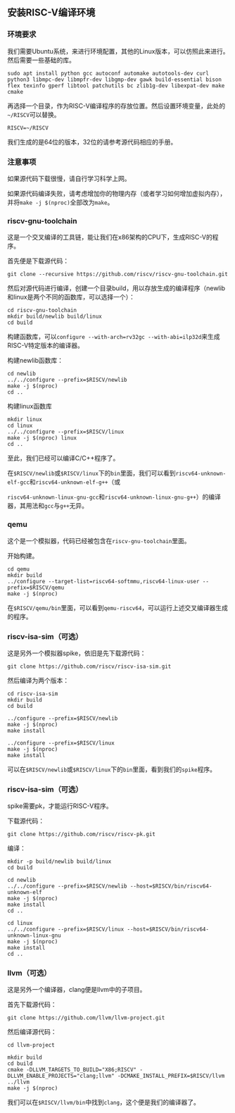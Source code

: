 ## 安装RISC-V编译环境

### 环境要求

我们需要Ubuntu系统，来进行环境配置，其他的Linux版本，可以仿照此来进行。然后需要一些基础的库。

`sudo apt install python gcc autoconf automake autotools-dev curl python3 libmpc-dev libmpfr-dev libgmp-dev gawk build-essential bison flex texinfo gperf libtool patchutils bc zlib1g-dev libexpat-dev make cmake`

再选择一个目录，作为RISC-V编译程序的存放位置。然后设置环境变量，此处的`~/RISCV`可以替换。

`RISCV=~/RISCV`

我们生成的是64位的版本，32位的请参考源代码相应的手册。

### 注意事项

如果源代码下载很慢，请自行学习科学上网。

如果源代码编译失败，请考虑增加你的物理内存（或者学习如何增加虚拟内存），并将`make -j $(nproc)`全部改为`make`。

### riscv-gnu-toolchain

这是一个交叉编译的工具链，能让我们在x86架构的CPU下，生成RISC-V的程序。

首先便是下载源代码：

```shell
git clone --recursive https://github.com/riscv/riscv-gnu-toolchain.git
```

然后对源代码进行编译，创建一个目录build，用以存放生成的编译程序（newlib和linux是两个不同的函数库，可以选择一个）：

```shell
cd riscv-gnu-toolchain
mkdir build/newlib build/linux
cd build
```

构建函数库，可以`configure --with-arch=rv32gc --with-abi=ilp32d`来生成RISC-V特定版本的编译器。

构建newlib函数库：

```shell
cd newlib
../../configure --prefix=$RISCV/newlib
make -j $(nproc)
cd ..
```

构建linux函数库

```shell
mkdir linux
cd linux
../../configure --prefix=$RISCV/linux
make -j $(nproc) linux
cd ..
```

至此，我们已经可以编译C/C++程序了。

在`$RISCV/newlib`或`$RISCV/linux`下的`bin`里面，我们可以看到`riscv64-unknown-elf-gcc`和`riscv64-unknown-elf-g++`（或

`riscv64-unknown-linux-gnu-gcc`和`riscv64-unknown-linux-gnu-g++`）的编译器，其用法和`gcc`与`g++`无异。

### qemu

这个是一个模拟器，代码已经被包含在`riscv-gnu-toolchain`里面。

开始构建。

```shell
cd qemu
mkdir build
../configure --target-list=riscv64-softmmu,riscv64-linux-user --prefix=$RISCV/qemu
make -j $(nproc)
```

在`$RISCV/qemu/bin`里面，可以看到`qemu-riscv64`，可以运行上述交叉编译器生成的程序。

### riscv-isa-sim（可选）

这是另外一个模拟器spike，依旧是先下载源代码：

```shell
git clone https://github.com/riscv/riscv-isa-sim.git
```

然后编译为两个版本：

```shell
cd riscv-isa-sim
mkdir build
cd build

../configure --prefix=$RISCV/newlib
make -j $(nproc)
make install

../configure --prefix=$RISCV/linux
make -j $(nproc)
make install
```

可以在`$RISCV/newlib`或`$RISCV/linux`下的`bin`里面，看到我们的`spike`程序。

### riscv-isa-sim（可选）

spike需要pk，才能运行RISC-V程序。

下载源代码：

```shell
git clone https://github.com/riscv/riscv-pk.git
```

编译：

```shell
mkdir -p build/newlib build/linux
cd build

cd newlib
../../configure --prefix=$RISCV/newlib --host=$RISCV/bin/riscv64-unknown-elf
make -j $(nproc)
make install
cd ..

cd linux
../../configure --prefix=$RISCV/linux --host=$RISCV/bin/riscv64-unknown-linux-gnu
make -j $(nproc)
make install
cd ..
```

### llvm（可选）

这是另外一个编译器，clang便是llvm中的子项目。

首先下载源代码：

```shell
git clone https://github.com/llvm/llvm-project.git
```

然后编译源代码：

```shell
cd llvm-project

mkdir build
cd build
cmake -DLLVM_TARGETS_TO_BUILD="X86;RISCV" -DLLVM_ENABLE_PROJECTS="clang;llvm" -DCMAKE_INSTALL_PREFIX=$RISCV/llvm ../llvm
make -j $(nproc)
```

我们可以在`$RISCV/llvm/bin`中找到`clang`，这个便是我们的编译器了。
